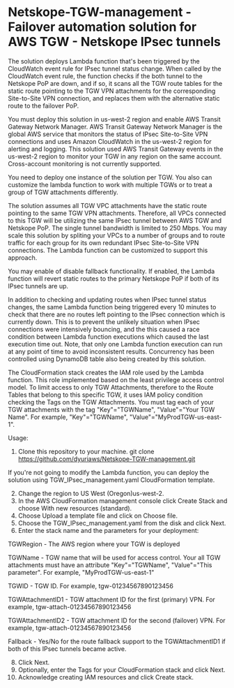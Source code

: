 # Netskope-TGW-management - Failover automation solution for AWS TGW - Netskope IPsec tunnels

The solution deploys Lambda function that's been triggered by the CloudWatch event rule for IPsec tunnel status change. When called by the CloudWatch event rule, the function checks if the both tunnel to the Netskope PoP are down, and if so, it scans all the TGW route tables for the static route pointing to the TGW VPN attachments for the corresponding Site-to-Site VPN connection, and replaces them with the alternative static route to the failover PoP.

You must deploy this solution in us-west-2 region and enable AWS Transit Gateway Network Manager. AWS Transit Gateway Network Manager is the global AWS service that monitors the status of IPsec Site-to-Site VPN connections and uses Amazon CloudWatch in the us-west-2 region for alerting and logging. This solution used AWS Transit Gateway events in the us-west-2 region to monitor your TGW in any region on the same account. Cross-account monitoring is not currently supported.

You need to deploy one instance of the solution per TGW. You also can customize the lambda function to work with multiple TGWs or to treat a group of TGW attachments differently. 

The solution assumes all TGW VPC attachments have the static route pointing to the same TGW VPN attachments. Therefore, all VPCs connected to this TGW will be utilizing the same IPsec tunnel between AWS TGW and Netskope PoP. The single tunnel bandwidth is limited to 250 Mbps. You may scale this solution by spliting your VPCs  to a number of groups and to route traffic for each group for its own redundant IPsec Site-to-Site VPN connections. The Lambda function can be customized to support this approach. 

You may enable of disable fallback functionality. If enabled, the Lambda function will revert static routes to the primary Netskope PoP if both of its IPsec tunnels are up.

In addition to checking and updating routes when IPsec tunnel status changes, the same Lambda function being triggered every 10 minutes to check that there are no routes left pointing to the IPsec connection which is currently down. This is to prevent the unlikely situation when IPsec connections were intensively bouncing, and the this caused a race condition between Lambda function executions which caused the last execution time out. Note, that only one Lambda function execution can run at any point of time to avoid inconsistent results. Concurrency has been controlled using DynamoDB table also being created by this solution.

The CloudFormation stack creates the IAM role used by the Lambda function. This role implemented based on the least privilege access control model. To limit access to only TGW Attachments, therefore to the Route Tables that belong to this specific TGW, it uses IAM policy condition checking the Tags on the TGW Attachments. You must tag each of your TGW attachments with the tag "Key"="TGWName", "Value"="Your TGW Name". For example, "Key"="TGWName", "Value"="MyProdTGW-us-east-1".


Usage: 
1. Clone this repository to your machine.
git clone https://github.com/dyuriaws/Netskope-TGW-management.git

If you're not going to modify the Lambda function, you can deploy the solution using TGW_IPsec_management.yaml CloudFormation template. 

2. Change the region to US West (Oregon)us-west-2.
3. In the AWS CloudFormation management console click Create Stack and choose With new resources (standard).
4. Choose Upload a template file and click on Choose file.
5. Choose the TGW_IPsec_management.yaml from the disk and click Next.
6. Enter the stack name and the parameters for your deployment:

TGWRegion - The AWS region where your TGW is deployed

TGWName   - TGW name that will be used for access control. Your all TGW attachments must have an attribute "Key"="TGWName", "Value"="This parameter". For example, "MyProdTGW-us-east-1"

TGWID     - TGW ID. For example, tgw-01234567890123456

TGWAttachmentID1 - TGW attachment ID for the first (primary) VPN. For example, tgw-attach-01234567890123456

TGWAttachmentID2 - TGW attachment ID for the second (failover) VPN. For example, tgw-attach-01234567890123456

Fallback         -  Yes/No for the route fallback support to the TGWAttachmentID1 if both of this IPsec tunnels became active.

8. Click Next.
9. Optionally, enter the Tags for your CloudFormation stack and click Next.
10. Acknowledge creating IAM resources and click Create stack.

